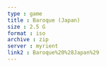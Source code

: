 ```yaml
---
type : game
title : Baroque (Japan)
size : 2.5 G
format : iso
archive : zip
server : myrient
link2 : Baroque%20%28Japan%29
---
```

